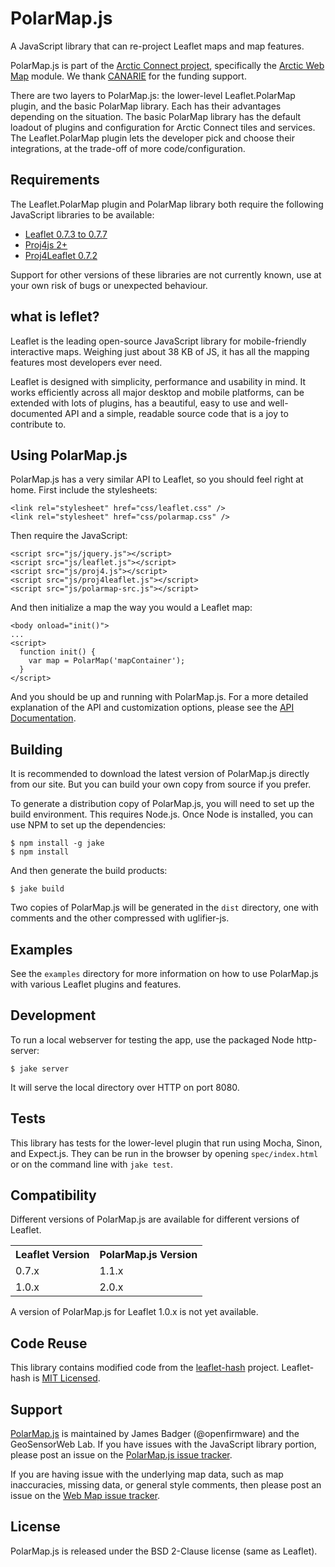 # PolarMap.js

A JavaScript library that can re-project Leaflet maps and map features.

PolarMap.js is part of the [Arctic Connect project](http://arcticconnect.ca), specifically the [Arctic Web Map](http://webmap.arcticconnect.ca/) module. We thank [CANARIE](http://www.canarie.ca) for the funding support.

There are two layers to PolarMap.js: the lower-level Leaflet.PolarMap plugin, and the basic PolarMap library. Each has their advantages depending on the situation. The basic PolarMap library has the default loadout of plugins and configuration for Arctic Connect tiles and services. The Leaflet.PolarMap plugin lets the developer pick and choose their integrations, at the trade-off of more code/configuration.

## Requirements

The Leaflet.PolarMap plugin and PolarMap library both require the following JavaScript libraries to be available:

* [Leaflet 0.7.3 to 0.7.7](http://leafletjs.com/)
* [Proj4js 2+](https://github.com/proj4js/proj4js)
* [Proj4Leaflet 0.7.2](https://github.com/kartena/Proj4Leaflet)

Support for other versions of these libraries are not currently known, use at your own risk of bugs or unexpected behaviour.
## what is leflet?

Leaflet is the leading open-source JavaScript library for mobile-friendly interactive maps. Weighing just about 38 KB of JS, it has all the mapping features most developers ever need.

Leaflet is designed with simplicity, performance and usability in mind. It works efficiently across all major desktop and mobile platforms, can be extended with lots of plugins, has a beautiful, easy to use and well-documented API and a simple, readable source code that is a joy to contribute to.

## Using PolarMap.js

PolarMap.js has a very similar API to Leaflet, so you should feel right at home. First include the stylesheets:

    <link rel="stylesheet" href="css/leaflet.css" />
    <link rel="stylesheet" href="css/polarmap.css" />

Then require the JavaScript:

    <script src="js/jquery.js"></script>
    <script src="js/leaflet.js"></script>
    <script src="js/proj4.js"></script>
    <script src="js/proj4leaflet.js"></script>
    <script src="js/polarmap-src.js"></script>

And then initialize a map the way you would a Leaflet map:

    <body onload="init()">
    ...
    <script>
      function init() {
        var map = PolarMap('mapContainer');
      }
    </script>

And you should be up and running with PolarMap.js. For a more detailed explanation of the API and customization options, please see the [API Documentation](API.markdown).


## Building

It is recommended to download the latest version of PolarMap.js directly from our site. But you can build your own copy from source if you prefer.

To generate a distribution copy of PolarMap.js, you will need to set up the build environment. This requires Node.js. Once Node is installed, you can use NPM to set up the dependencies:

    $ npm install -g jake
    $ npm install

And then generate the build products:

    $ jake build

Two copies of PolarMap.js will be generated in the `dist` directory, one with comments and the other compressed with uglifier-js.

## Examples

See the `examples` directory for more information on how to use PolarMap.js with various Leaflet plugins and features.

## Development

To run a local webserver for testing the app, use the packaged Node http-server:

    $ jake server

It will serve the local directory over HTTP on port 8080.

## Tests

This library has tests for the lower-level plugin that run using Mocha, Sinon, and Expect.js. They can be run in the browser by opening `spec/index.html` or on the command line with `jake test`.

## Compatibility

Different versions of PolarMap.js are available for different versions of Leaflet.

<table>
  <tr><th>Leaflet Version</th>  <th>PolarMap.js Version</th></tr>
  <tr><td>0.7.x</td>            <td>1.1.x</td></tr>
  <tr><td>1.0.x</td>            <td>2.0.x</td></tr>
</table>

A version of PolarMap.js for Leaflet 1.0.x is not yet available.

## Code Reuse

This library contains modified code from the [leaflet-hash](https://github.com/mlevans/leaflet-hash) project. Leaflet-hash is [MIT Licensed](http://opensource.org/licenses/MIT).

## Support

[PolarMap.js](https://github.com/GeoSensorWebLab/polarmap.js) is maintained by James Badger (@openfirmware) and the GeoSensorWeb Lab. If you have issues with the JavaScript library portion, please post an issue on the [PolarMap.js issue tracker](https://github.com/GeoSensorWebLab/polarmap.js/issues).

If you are having issue with the underlying map data, such as map inaccuracies, missing data, or general style comments, then please post an issue on the [Web Map issue tracker](https://github.com/GeoSensorWebLab/awm-styles/issues).

## License

PolarMap.js is released under the BSD 2-Clause license (same as Leaflet).
